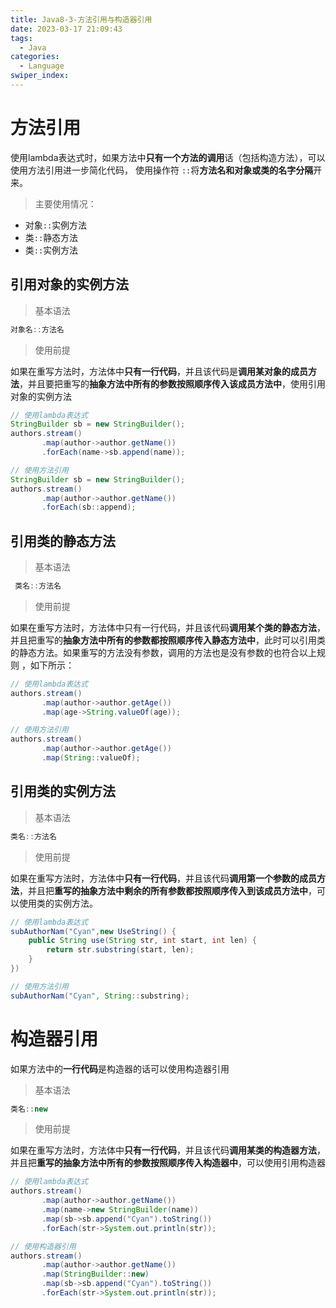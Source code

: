 ```yaml
---
title: Java8-3-方法引用与构造器引用
date: 2023-03-17 21:09:43
tags: 
  - Java
categories: 
  - Language
swiper_index: 
---
```

# 方法引用

使用lambda表达式时，如果方法中**只有一个方法的调用**话（包括构造方法），可以使用方法引用进一步简化代码， 使用操作符 `::`将**方法名和对象或类的名字分隔**开来。 

> 主要使用情况： 

*  对象`::`实例方法 
*  类`::`静态方法 
*  类`::`实例方法 

## 引用对象的实例方法

> 基本语法

```java
对象名::方法名
```

>  使用前提

 如果在重写方法时，方法体中**只有一行代码**，并且该代码是**调用某对象的成员方法**，并且要把重写的**抽象方法中所有的参数按照顺序传入该成员方法中**，使用引用对象的实例方法 

```java
// 使用lambda表达式
StringBuilder sb = new StringBuilder();
authors.stream()
       .map(author->author.getName())
       .forEach(name->sb.append(name));

// 使用方法引用
StringBuilder sb = new StringBuilder();
authors.stream()
       .map(author->author.getName())
       .forEach(sb::append);
```

## 引用类的静态方法

> 基本语法

```java
 类名::方法名 
```

> 使用前提

 如果在重写方法时，方法体中只有一行代码，并且该代码**调用某个类的静态方法**，并且把重写的**抽象方法中所有的参数都按照顺序传入静态方法中**，此时可以引用类的静态方法。如果重写的方法没有参数，调用的方法也是没有参数的也符合以上规则 ，如下所示：

```java
// 使用lambda表达式
authors.stream()
       .map(author->author.getAge())
       .map(age->String.valueOf(age));

// 使用方法引用
authors.stream()
       .map(author->author.getAge())
       .map(String::valueOf);
```

## 引用类的实例方法

> 基本语法

```java
类名::方法名
```

> 使用前提

 如果在重写方法时，方法体中**只有一行代码**，并且该代码**调用第一个参数的成员方法**，并且把**重写的抽象方法中剩余的所有参数都按照顺序传入到该成员方法中**，可以使用类的实例方法。 

```java
// 使用lambda表达式
subAuthorNam("Cyan",new UseString() {
    public String use(String str, int start, int len) {
        return str.substring(start, len);
    }
})

// 使用方法引用
subAuthorNam("Cyan", String::substring);
```

# 构造器引用

 如果方法中的**一行代码**是构造器的话可以使用构造器引用 

> 基本语法

```java
类名::new
```

> 使用前提

如果在重写方法时，方法体中**只有一行代码**，并且该代码**调用某类的构造器方法**，并且把**重写的抽象方法中所有的参数按照顺序传入构造器中**，可以使用引用构造器 

```java
// 使用lambda表达式
authors.stream()
       .map(author->author.getName())
       .map(name->new StringBuilder(name))
       .map(sb->sb.append("Cyan").toString())
       .forEach(str->System.out.println(str));

// 使用构造器引用
authors.stream()
       .map(author->author.getName())
       .map(StringBuilder::new)
       .map(sb->sb.append("Cyan").toString())
       .forEach(str->System.out.println(str));
```


